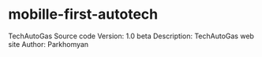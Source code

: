 # mobille-first-autotech
TechAutoGas Source code
Version: 1.0 beta
Description: TechAutoGas web site
Author: Parkhomyan
